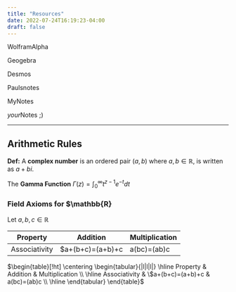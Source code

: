 ```yaml
---
title: "Resources"
date: 2022-07-24T16:19:23-04:00
draft: false
---
```


WolframAlpha

Geogebra

Desmos 

Paulsnotes

MyNotes

*your*Notes ;)

<hr>

## Arithmetic Rules
**Def:** A **complex number** is an ordered pair $(a,b)$ where $a,b \in \mathbb{R}$, is written as $a+bi$.


The **Gamma Function** $\Gamma(z) = \int_0^\infty t^{z-1} e^{-t}dt$

### Field Axioms for $\mathbb{R}

Let $a,b,c \in \mathbb{R}$

Property | Addition | Multiplication
---------|----------|----------------
Associativity|$a+(b+c)=(a+b)+c| a(bc)=(ab)c

$\begin{table}[!ht]
    \centering
    \begin{tabular}{|l|l|l|}
    \hline
        Property & Addition & Multiplication \\ \hline
        Associativity & \$a+(b+c)=(a+b)+c & a(bc)=(ab)c \\ \hline
    \end{tabular}
\end{table}$
